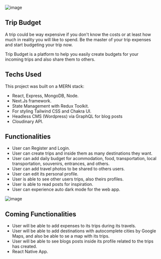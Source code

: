 ![image](https://user-images.githubusercontent.com/56098988/192351305-26bfa229-1935-4184-a7e2-9880ae5169ad.png)


## Trip Budget

A trip could be way expensive if you don't know the costs or at least how much in reality you will like to spend. Be the master of your trip expenses and start budgeting your trip now.

Trip Budget is a platform to help you easily create budgets for your incoming trips and also share them to others.  

## Techs Used

This project was built on a MERN stack:

- React, Express, MongoDB, Node.
- Next.Js framework.
- State Management with Redux Toolkit.
- For styling Tailwind CSS and Chakra UI.
- Headless CMS (Wordpress) via GraphQL for blog posts
- Cloudinary API.


## Functionalities

- User can Register and Login.
- User can create trips and inside them as many destinations they want.
- User can add daily budget for acommodation, food, transportation, local transportation, souvenirs, entrances, and others.
- User can add travel photos to be shared to others users.
- User can edit its personal profile.
- User is able to see other users trips, also theirs profiles.
- User is able to read posts for inspiration.
- User can experience auto dark mode for the web app.

![image](https://user-images.githubusercontent.com/56098988/192351451-229ad10b-9610-4d65-93aa-e26ef6c487d6.png)


## Coming Functionalities

- User will be able to add expenses to its trips during its travels.
- User will be able to add destinations with autocomplete cities by Google Maps, and also be able to se a map with its trips.
- User will be able to see blogs posts inside its profile related to the trips has created.
- React Native App.
